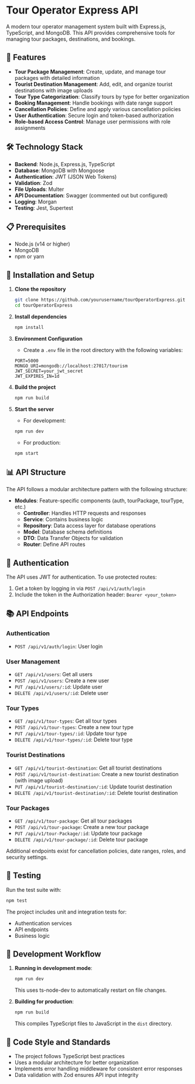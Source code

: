 # Tour Operator Express API

A modern tour operator management system built with Express.js, TypeScript, and MongoDB. This API provides comprehensive tools for managing tour packages, destinations, and bookings.

## 🌟 Features

- **Tour Package Management**: Create, update, and manage tour packages with detailed information
- **Tourist Destination Management**: Add, edit, and organize tourist destinations with image uploads
- **Tour Type Categorization**: Classify tours by type for better organization
- **Booking Management**: Handle bookings with date range support
- **Cancellation Policies**: Define and apply various cancellation policies
- **User Authentication**: Secure login and token-based authorization
- **Role-based Access Control**: Manage user permissions with role assignments

## 🛠️ Technology Stack

- **Backend**: Node.js, Express.js, TypeScript
- **Database**: MongoDB with Mongoose
- **Authentication**: JWT (JSON Web Tokens)
- **Validation**: Zod
- **File Uploads**: Multer
- **API Documentation**: Swagger (commented out but configured)
- **Logging**: Morgan
- **Testing**: Jest, Supertest

## 📋 Prerequisites

- Node.js (v14 or higher)
- MongoDB
- npm or yarn

## 🚀 Installation and Setup

1. **Clone the repository**
   ```bash
   git clone https://github.com/yourusername/tourOperatorExpress.git
   cd tourOperatorExpress
   ```

2. **Install dependencies**
   ```bash
   npm install
   ```

3. **Environment Configuration**
   - Create a `.env` file in the root directory with the following variables:
   ```
   PORT=5000
   MONGO_URI=mongodb://localhost:27017/tourism
   JWT_SECRET=your_jwt_secret
   JWT_EXPIRES_IN=1d
   ```

4. **Build the project**
   ```bash
   npm run build
   ```

5. **Start the server**
   - For development:
   ```bash
   npm run dev
   ```
   - For production:
   ```bash
   npm start
   ```

## 📊 API Structure

The API follows a modular architecture pattern with the following structure:

- **Modules**: Feature-specific components (auth, tourPackage, tourType, etc.)
  - **Controller**: Handles HTTP requests and responses
  - **Service**: Contains business logic
  - **Repository**: Data access layer for database operations
  - **Model**: Database schema definitions
  - **DTO**: Data Transfer Objects for validation
  - **Router**: Define API routes

## 🔐 Authentication

The API uses JWT for authentication. To use protected routes:

1. Get a token by logging in via `POST /api/v1/auth/login`
2. Include the token in the Authorization header: `Bearer <your_token>`

## 📚 API Endpoints

### Authentication
- `POST /api/v1/auth/login`: User login

### User Management
- `GET /api/v1/users`: Get all users
- `POST /api/v1/users`: Create a new user
- `PUT /api/v1/users/:id`: Update user
- `DELETE /api/v1/users/:id`: Delete user

### Tour Types
- `GET /api/v1/tour-types`: Get all tour types
- `POST /api/v1/tour-types`: Create a new tour type
- `PUT /api/v1/tour-types/:id`: Update tour type
- `DELETE /api/v1/tour-types/:id`: Delete tour type

### Tourist Destinations
- `GET /api/v1/tourist-destination`: Get all tourist destinations
- `POST /api/v1/tourist-destination`: Create a new tourist destination (with image upload)
- `PUT /api/v1/tourist-destination/:id`: Update tourist destination
- `DELETE /api/v1/tourist-destination/:id`: Delete tourist destination

### Tour Packages
- `GET /api/v1/tour-package`: Get all tour packages
- `POST /api/v1/tour-package`: Create a new tour package
- `PUT /api/v1/tour-Package/:id`: Update tour package
- `DELETE /api/v1/tour-package/:id`: Delete tour package

Additional endpoints exist for cancellation policies, date ranges, roles, and security settings.

## 🧪 Testing

Run the test suite with:

```bash
npm test
```

The project includes unit and integration tests for:
- Authentication services
- API endpoints
- Business logic

## 🔄 Development Workflow

1. **Running in development mode**:
   ```bash
   npm run dev
   ```
   This uses ts-node-dev to automatically restart on file changes.

2. **Building for production**:
   ```bash
   npm run build
   ```
   This compiles TypeScript files to JavaScript in the `dist` directory.

## 📝 Code Style and Standards

- The project follows TypeScript best practices
- Uses a modular architecture for better organization
- Implements error handling middleware for consistent error responses
- Data validation with Zod ensures API input integrity

<!-- ## 👍 Contributing

1. Fork the repository
2. Create a feature branch
3. Make your changes
4. Run tests
5. Submit a pull request

## 📄 License

[License information here]

## 📞 Contact

[Your contact information] -->

